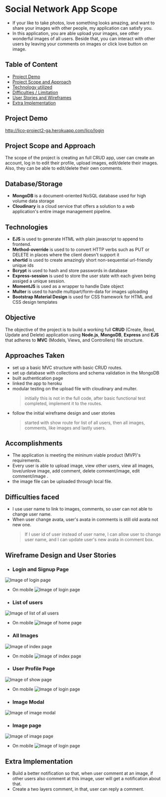 # Social Network App Scope
- If your like to take photos, love something looks amazing, and want to share your images with other people, my application can satisfy you.
- In this application, you are able upload your images, see other wonderful images of all users. Beside that, you can interact with other users by leaving your comments on images or click love button on image.

## Table of Content
- [Project Demo](#Project-Demo)
- [Project Scope and Approach](#Project-Scope-and-Approach)
- [Technology utilized](#Technology-utilized)
- [Difficulties / Limitation](#Difficulties-/-Limitation)
- [User Stories and Wireframes](#User-Stories-and-Wireframes)
- [Extra Implementation](#Extra-Implementation)

## Project Demo
http://lico-project2-ga.herokuapp.com/lico/login <br />

## Project Scope and Approach
The scope of the project is creating an full CRUD app, user can create an account, log in to edit their profile, upload images, edit/delete their images. Also, they can be able to edit/delete their own comments.

## Database/Storage
* **MongoDB** is a document-oriented NoSQL database used for high volume data storage
* **Cloudinary** is a cloud service that offers a solution to a web application's entire image management pipeline.

## Technologies
* **EJS** is used to generate HTML with plain javascript to append to frontend.
* **Method-override** is used to to convert HTTP verbs such as PUT or DELETE in places where the client doesn't support it
* **shortid** is used to create amazingly short non-sequential url-friendly unique ids
* **Bcrypt** is used to hash and store passwords in database
* **Express-session** is used to store the user state with each given being assiged a unique session. 
* **MomentJS** is used as a wrapper to handle Date object
* **Multer** is used to handle multipart/form-data for images uploading 
* **Bootstrap Material Design** is used for CSS framework for HTML and CSS design templates

## Objective
The objective of the project is to build a working full **CRUD** (Create, Read, Update and Delete) application using **Node.js**, **MongoDB**, **Express** and **EJS** that adheres to **MVC** (Models, Views, and Controllers) file structure.

## Approaches Taken
* set up a basic MVC structure with basic CRUD routes.
* set up database with collections and schema validation in the MongoDB
* built authentication page
* linked the app to heroku
* modular testing on the upload file with cloudinary and multer. 
    > initially this is not in the full code, after basic functional test completed, implement it to the routes.
* follow the initial wireframe design and user stories
  > started with show route for list of all users, then all images, comments, like images and lastly users.
## Accomplishments
* The application is meeting the mininum viable product (MVP)'s requirements.
* Every user is able to upload image, view other users, view all images, love/unlove image, add comment, delete comment/image, edit comment/image   .
* the image file can be uploaded through local file. 

## Difficulties faced
* I use user name to link to images, comments, so user can not able to change user name. 
* When user change avata, user's avata in comments is still old avata not new one.
    >  If I user id of user instead of user name, I can allow user to change user name, and I can update user's new avata in comment box.



## Wireframe Design and User Stories
* ### Login and Signup Page
![Image of login page](public/images/login-page.png)
- On mobile
![Image of login page](public/images/login-page-mobile.png)
* ### List of users
![Image of list of all users](public/images/home-page.png)
- On mobile
![Image of home page](public/images/home-page-mobile.png)
* ### All Images
![Image of index page](public/images/index-page.png)
- On mobile
![Image of index page](public/images/index-page-mobile.png)
* ### User Profile Page
![Image of show page](public/images/show-page.png)
- On mobile
![Image of login page](public/images/show-page-mobile.png)
* ### Image Modal
![Image of image modal](public/images/modal-popup.png)
* ### Image page
![Image of image page](public/images/image-page.png)
- On mobile
![Image of login page](public/images/image-page-mobile.png)

## Extra Implementation
* Build a better notification so that, when user comment at an image, if other users also comment at this image, user will get a notification about that.
* Create a two layers comment, in that, user can reply a comment.

